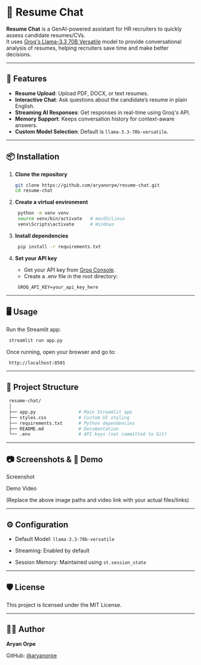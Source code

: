 # 📄 Resume Chat

**Resume Chat** is a GenAI-powered assistant for HR recruiters to quickly assess candidate resumes/CVs.  
It uses [Groq's Llama-3.3 70B Versatile](https://groq.com) model to provide conversational analysis of resumes, helping recruiters save time and make better decisions.

---

## 🚀 Features
- **Resume Upload**: Upload PDF, DOCX, or text resumes.
- **Interactive Chat**: Ask questions about the candidate’s resume in plain English.
- **Streaming AI Responses**: Get responses in real-time using Groq's API.
- **Memory Support**: Keeps conversation history for context-aware answers.
- **Custom Model Selection**: Default is `llama-3.3-70b-versatile`.

---

## 📦 Installation

1. **Clone the repository**
   ```bash
   git clone https://github.com/aryanorpe/resume-chat.git
   cd resume-chat
   ```

2. **Create a virtual environment**
   ```bash
    python -m venv venv
    source venv/bin/activate   # macOS/Linux
    venv\Scripts\activate      # Windows
   ```

3. **Install dependencies**
   ```bash
    pip install -r requirements.txt
   ```

4. **Set your API key**

   - Get your API key from [Groq Console](https://console.groq.com).
   - Create a .env file in the root directory:
   
   ```env
    GROQ_API_KEY=your_api_key_here
   ```

---

## 🖥 Usage

Run the Streamlit app:

   ```bash
    streamlit run app.py
   ```

Once running, open your browser and go to:

   ```bash
    http://localhost:8501
   ```

---

## 📁 Project Structure

   ```bash
    resume-chat/
    │
    ├── app.py                # Main Streamlit app
    ├── styles.css            # Custom UI styling
    ├── requirements.txt      # Python dependencies
    ├── README.md             # Documentation
    └── .env                  # API keys (not committed to Git)
   ```

---

## 📷 Screenshots & 🎥 Demo

Screenshot

Demo Video

(Replace the above image paths and video link with your actual files/links)

---

## ⚙️ Configuration

- Default Model: `llama-3.3-70b-versatile`

- Streaming: Enabled by default

- Session Memory: Maintained using `st.session_state`

---

## 🛡 License

This project is licensed under the MIT License.

---

## 👨‍💻 Author

**Aryan Orpe**

GitHub: [@aryanorpe](https://github.com/aryanorpe)
